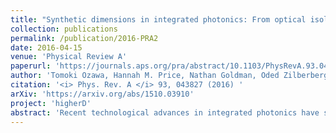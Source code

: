 ```yaml
---
title: "Synthetic dimensions in integrated photonics: From optical isolation to 4D quantum Hall physics"
collection: publications
permalink: /publication/2016-PRA2
date: 2016-04-15
venue: 'Physical Review A'
paperurl: 'https://journals.aps.org/pra/abstract/10.1103/PhysRevA.93.043827'
author: 'Tomoki Ozawa, Hannah M. Price, Nathan Goldman, Oded Zilberberg, and Iacopo Carusotto'
citation: '<i> Phys. Rev. A </i> 93, 043827 (2016) '
arXiv: 'https://arxiv.org/abs/1510.03910'
project: 'higherD'
abstract: 'Recent technological advances in integrated photonics have spurred on the study of topological phenomena in engineered bosonic systems. Indeed, the controllability of silicon ring-resonator arrays has opened up new perspectives for building lattices for photons with topologically nontrivial bands and integrating them into photonic devices for practical applications. Here, we push these developments even further by exploiting the different modes of a silicon ring resonator as an extra dimension for photons. Tunneling along this synthetic dimension is implemented via an external time-dependent modulation that allows for the generation of engineered gauge fields. We show how this approach can be used to generate a variety of exciting topological phenomena in integrated photonics, ranging from a topologically-robust optical isolator in a spatially one-dimensional (1D) ring-resonator chain to a driven-dissipative analog of the 4D quantum Hall effect in a spatially 3D resonator lattice. Our proposal paves the way towards the use of topological effects in the design of novel photonic lattices supporting many frequency channels and displaying higher connectivities.'
---
```

